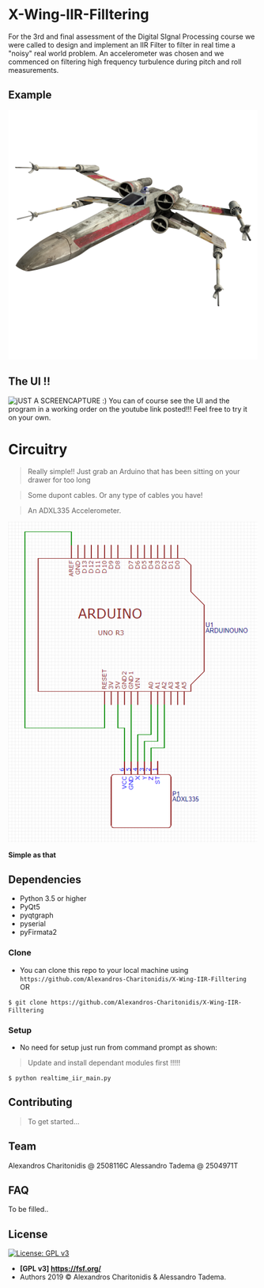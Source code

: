 # X-Wing-IIR-Filltering
For the 3rd and final assessment of the Digital SIgnal Processing course we were called to design and implement an IIR Filter to filter in real time a "noisy" real world problem. An accelerometer was chosen and we commenced on filtering high frequency turbulence during pitch and roll measurements. 



## Example

![](https://github.com/Alexandros-Charitonidis/X-Wing-IIR-Filltering/blob/master/images/X-Wing.png)

## The UI !!

![jUST A SCREENCAPTURE :) ](GIF.gif)
You can of course see the UI and the program in a working order on the youtube link posted!!! Feel free to try it on your own.

# Circuitry

> Really simple!! Just grab an Arduino that has been sitting on your drawer for too long

> Some dupont cables. Or any type of cables you have!

> An ADXL335 Accelerometer.

![](https://github.com/Alexandros-Charitonidis/X-Wing-IIR-Filltering/blob/master/Circuit.png)

**Simple as that**




## Dependencies
- Python 3.5 or higher
- PyQt5
- pyqtgraph
- pyserial 
- pyFirmata2


### Clone

- You can clone this repo to your local machine using `https://github.com/Alexandros-Charitonidis/X-Wing-IIR-Filltering` OR
```shell
$ git clone https://github.com/Alexandros-Charitonidis/X-Wing-IIR-Filltering
```

### Setup

- No need for setup just run from command prompt as shown:

> Update and install dependant modules first !!!!!

```shell
$ python realtime_iir_main.py
```


## Contributing

> To get started...


## Team
Alexandros Charitonidis @ 2508116C
Alessandro Tadema       @ 2504971T

## FAQ
To be filled..

## License

[![License: GPL v3](https://img.shields.io/badge/License-GPLv3-blue.svg)](https://www.gnu.org/licenses/gpl-3.0)

- **[GPL v3] <https://fsf.org/>**
- Authors 2019 © Alexandros Charitonidis & Alessandro Tadema.
